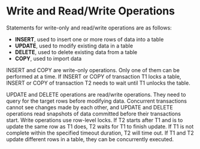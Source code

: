 # Write and Read/Write Operations<a name="EN-US_TOPIC_0242370300"></a>

Statements for write-only and read/write operations are as follows:

-   **INSERT**, used to insert one or more rows of data into a table
-   **UPDATE**, used to modify existing data in a table
-   **DELETE**, used to delete existing data from a table
-   **COPY**, used to import data

INSERT and COPY are write-only operations. Only one of them can be performed at a time. If INSERT or COPY of transaction T1 locks a table, INSERT or COPY of transaction T2 needs to wait until T1 unlocks the table.

UPDATE and DELETE operations are read/write operations. They need to query for the target rows before modifying data. Concurrent transactions cannot see changes made by each other, and UPDATE and DELETE operations read snapshots of data committed before their transactions start. Write operations use row-level locks. If T2 starts after T1 and is to update the same row as T1 does, T2 waits for T1 to finish update. If T1 is not complete within the specified timeout duration, T2 will time out. If T1 and T2 update different rows in a table, they can be concurrently executed.

